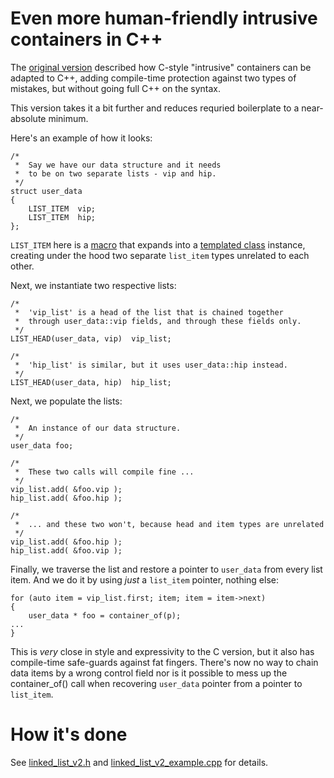# Even more human-friendly intrusive containers in C++

The [original version](readme-v1.md)
described how C-style "intrusive" containers can be adapted to C++,
adding compile-time protection against two types of mistakes, but 
without going full C++ on the syntax.

This version takes it a bit further and reduces requried boilerplate 
to a near-absolute minimum.

Here's an example of how it looks:

    /*
     *  Say we have our data structure and it needs 
     *  to be on two separate lists - vip and hip.
     */
    struct user_data
    {
        LIST_ITEM  vip;
        LIST_ITEM  hip;
    };

`LIST_ITEM` here is a
[macro](linked_list_v2.h#L47)
that expands into a
[templated class](linked_list_v2.h#L16)
instance, creating under the hood two separate `list_item`
types unrelated to each other.

Next, we instantiate two respective lists:

    /*
     *  'vip_list' is a head of the list that is chained together
     *  through user_data::vip fields, and through these fields only.
     */
    LIST_HEAD(user_data, vip)  vip_list;

    /*
     *  'hip_list' is similar, but it uses user_data::hip instead.
     */
    LIST_HEAD(user_data, hip)  hip_list;

Next, we populate the lists:

    /*
     *  An instance of our data structure.
     */
    user_data foo;

    /*
     *  These two calls will compile fine ...
     */
    vip_list.add( &foo.vip );
    hip_list.add( &foo.hip );

    /*
     *  ... and these two won't, because head and item types are unrelated
     */
    vip_list.add( &foo.hip );
    hip_list.add( &foo.vip );

Finally, we traverse the list and restore a pointer to `user_data` from 
every list item. And we do it by using *just* a `list_item` pointer,
nothing else:

    for (auto item = vip_list.first; item; item = item->next)
    {
        user_data * foo = container_of(p);
	...
    }

This is *very* close in style and expressivity to the C version, but it 
also has compile-time safe-guards against fat fingers. There's now no 
way to chain data items by a wrong control field nor is it possible 
to mess up the container_of() call when recovering `user_data` pointer
from a pointer to `list_item`.

# How it's done

See [linked_list_v2.h](linked_list_v2.h) and [linked_list_v2_example.cpp](linked_list_v2_example.cpp) for details.

